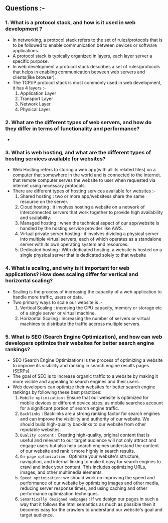 ## Questions :-

### 1. What is a protocol stack, and how is it used in web development ?
- In networking, a protocol stack refers to the set of rules/protocols that is to be followed to enable communication between devices or software applications.
- A protocol stack is typically organized in layers, each layer server a specific purpose.
- In web development a protocol stack describes a set of rules/protocols that helps in enabling communication between web servers and clients(like browser).
- The TCP/IP protocol stack is most commonly used in web development, it has 4 layers :-
    1. Application Layer
    2. Transport Layer
    3. Network Layer
    4. Physical Layer

### 2. What are the different types of web servers, and how do they differ in terms of functionality and performance?
- 

### 3. What is web hosting, and what are the different types of hosting services available for websites?
- Web Hosting refers to storing a web app(with all its related files) on a computer that somewhere in the world and is connected to the internet. that remote computer serves the website to user when requested via internet using necessary protocols.
- There are different types of hosting services available for websites :-
    1. Shared hosting : two or more app/websitess share the same resource on the server.
    2. Cloud hosting : it involves hosting a website on a network of interconnected servers that work together to provide high availability and scalability. 
    3. Managed hosting : when the technical aspect of our app/website is handled by the hosting service provider like AWS. 
    4. Virtual private server hosting : it involves dividing a physical server into multiple virtual servers, each of which operates as a standalone server with its own operating system and resources.
    5. Dedicated hosting : With dedicated hosting, a website is hosted on a single physical server that is dedicated solely to that website

### 4. What is scaling, and why is it important for web applications? How does scaling differ for vertical and horizontal scaling?
- Scaling is the process of increasing the capacity of a web application to handle more traffic,
users or data.
- Two primary ways to scale our website is :-
    1. Vertical Scaling : incresing the CPU capacity, memory or storage etc of a single server or virtual machine.
    2. Horizontal Scaling : increasing the number of servers or virtual machines to distribute the traffic accross multiple servers. 

### 5. What is SEO (Search Engine Optimization), and how can web developers optimize their websites for better search engine rankings?
- SEO (Search Engine Optimization) is the process of optimizing a website to improve its visibility and ranking in search engine results pages (SERPs).
- The goal of SEO is to increase organic traffic to a website by making it more visible and appealing to search engines and their users.
- Web developers can optimize their websites for better search engine rankings by following these best practices:
    1. `Mobile optimization` : Ensure that our website is optimized for mobile devices or different device sizes, as mobile searches account for a significant portion of search engine traffic.
    2. `Backlinks` : Backlinks are a strong ranking factor for search engines and can improve the visibility and authority of our website. We should build high-quality backlinks to our website from other reputable websites.
    3. `Quality content` : Creating high-quality, original content that is useful and relevant to our target audience will not only attract and engage users but also help search engines understand the content of our website and rank it more highly in search results.
    4. `On-page optimization` : Optimize your website's structure, navigation, and internal linking to make it easy for search engines to crawl and index your content. This includes optimizing URLs, images, and other multimedia elements.
    5. `Speed optimization`: we should work on improving the speed and performance of our website by optimizing images and other media, reducing server response times, and using caching and other performance optimization techniques.
    6. `Semantically designed webpages` : If we design our pages in such a way that it follows the html semantics as much as possible then it becomes easy for the crawlers to understand our website's goal and target audience.
